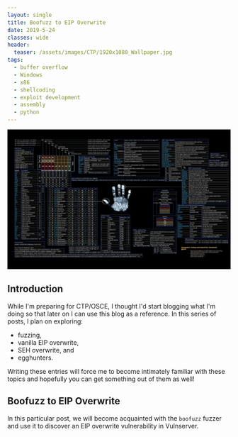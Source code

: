 ```yaml
---
layout: single
title: Boofuzz to EIP Overwrite
date: 2019-5-24
classes: wide
header:
  teaser: /assets/images/CTP/1920x1080_Wallpaper.jpg
tags:
  - buffer overflow
  - Windows
  - x86
  - shellcoding
  - exploit development
  - assembly
  - python
--- 
```

![](/assets/images/CTP/1920x1080_Wallpaper.jpg)

## Introduction

While I'm preparing for CTP/OSCE, I thought I'd start blogging what I'm doing so that later on I can use this blog as a reference. In this series of posts, I plan on exploring:
+ fuzzing,
+ vanilla EIP overwrite,
+ SEH overwrite, and
+ egghunters.

Writing these entries will force me to become intimately familiar with these topics and hopefully you can get something out of them as well! 

## Boofuzz to EIP Overwrite

In this particular post, we will become acquainted with the `boofuzz` fuzzer and use it to discover an EIP overwrite vulnerability in Vulnserver. 
